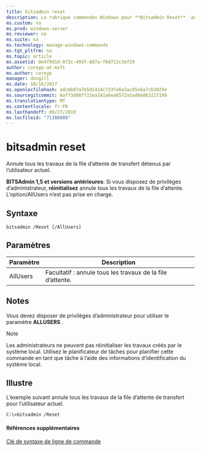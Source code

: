 ```yaml
---
title: bitsadmin reset
description: La rubrique commandes Windows pour **Bitsadmin Reset** -annule tous les travaux de la file d’attente de transfert détenus par l’utilisateur actuel.
ms.custom: na
ms.prod: windows-server
ms.reviewer: na
ms.suite: na
ms.technology: manage-windows-commands
ms.tgt_pltfrm: na
ms.topic: article
ms.assetid: 0e4f9d1d-072c-493f-8d7a-f6d713c3ef29
author: coreyp-at-msft
ms.author: coreyp
manager: dongill
ms.date: 10/16/2017
ms.openlocfilehash: adc6b07a7b5d1414c733fe6a3ac05eba7cb3029e
ms.sourcegitcommit: 6aff3d88ff22ea141a6ea6572a5ad8dd6321f199
ms.translationtype: MT
ms.contentlocale: fr-FR
ms.lasthandoff: 09/27/2019
ms.locfileid: "71380808"
---
```

# <a name="bitsadmin-reset"></a>bitsadmin reset

Annule tous les travaux de la file d’attente de transfert détenus par l’utilisateur actuel.

**BITSAdmin 1,5 et versions antérieures**: Si vous disposez de privilèges d’administrateur, **réinitialisez** annule tous les travaux de la file d’attente. L’option/AllUsers n’est pas prise en charge.

## <a name="syntax"></a>Syntaxe

```
bitsadmin /Reset [/AllUsers]
```

## <a name="parameters"></a>Paramètres

|Paramètre|Description|
|---------|-----------|
|AllUsers|Facultatif : annule tous les travaux de la file d’attente.|

## <a name="remarks"></a>Notes

Vous devez disposer de privilèges d’administrateur pour utiliser le paramètre **ALLUSERS** .

> [!NOTE]
> Les administrateurs ne peuvent pas réinitialiser les travaux créés par le système local. Utilisez le planificateur de tâches pour planifier cette commande en tant que tâche à l’aide des informations d’identification du système local.

## <a name="BKMK_examples"></a>Illustre

L’exemple suivant annule tous les travaux de la file d’attente de transfert pour l’utilisateur actuel.
```
C:\>bitsadmin /Reset
```

#### <a name="additional-references"></a>Références supplémentaires

[Clé de syntaxe de ligne de commande](command-line-syntax-key.md)